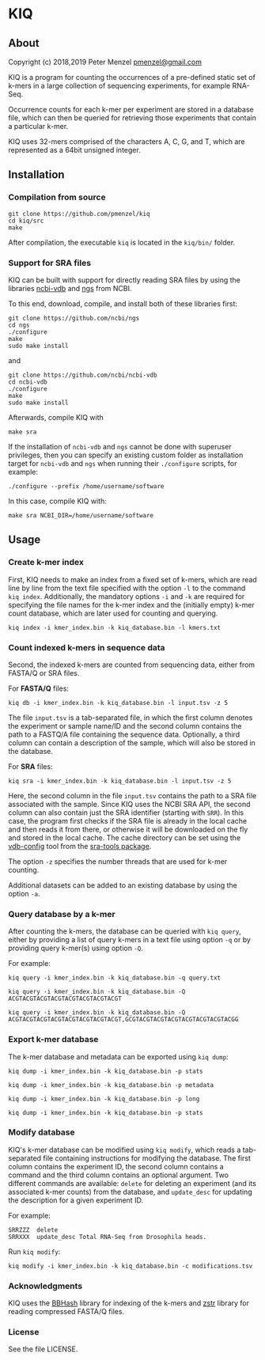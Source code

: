 # KIQ

## About

Copyright (c) 2018,2019 Peter Menzel <pmenzel@gmail.com>

KIQ is a program for counting the occurrences of a pre-defined static set of
k-mers in a large collection of sequencing experiments, for example RNA-Seq.

Occurrence counts for each k-mer per experiment are stored in a database file,
which can then be queried for retrieving those experiments that contain a
particular k-mer.

KIQ uses 32-mers comprised of the characters A, C, G, and T, which are
represented as a 64bit unsigned integer.


## Installation

### Compilation from source

```
git clone https://github.com/pmenzel/kiq
cd kiq/src
make
```
After compilation, the executable `kiq` is located in the `kiq/bin/` folder.

### Support for SRA files

KIQ can be built with support for directly reading SRA files by using the
libraries [ncbi-vdb](https://github.com/ncbi/ncbi-vdb) and
[ngs](https://github.com/ncbi/ngs) from NCBI.

To this end, download, compile, and install both of these libraries first:
```
git clone https://github.com/ncbi/ngs
cd ngs
./configure
make
sudo make install
```
and
```
git clone https://github.com/ncbi/ncbi-vdb
cd ncbi-vdb
./configure
make
sudo make install
```
Afterwards, compile KIQ with
```
make sra
```

If the installation of `ncbi-vdb` and `ngs` cannot be done with superuser
privileges, then you can specify an existing custom folder as installation
target for `ncbi-vdb` and `ngs` when running their `./configure` scripts, for
example:
```
./configure --prefix /home/username/software
```
In this case, compile KIQ with:
```
make sra NCBI_DIR=/home/username/software
```

## Usage

### Create k-mer index

First, KIQ needs to make an index from a fixed set of k-mers, which are read
line by line from the text file specified with the option `-l` to the command
`kiq index`. Additionally, the mandatory options `-i` and `-k` are required
for specifying the file names for the k-mer index and the (initially empty)
k-mer count database, which are later used for counting and querying.
```
kiq index -i kmer_index.bin -k kiq_database.bin -l kmers.txt
```

### Count indexed k-mers in sequence data

Second, the indexed k-mers are counted from sequencing data, either from FASTA/Q or SRA files.

For **FASTA/Q** files:
```
kiq db -i kmer_index.bin -k kiq_database.bin -l input.tsv -z 5
```
The file `input.tsv` is a tab-separated file, in which the first column denotes
the experiment or sample name/ID and the second column contains the path to a
FASTQ/A file containing the sequence data.  Optionally, a third column can
contain a description of the sample, which will also be stored in the database.

For **SRA** files:
```
kiq sra -i kmer_index.bin -k kiq_database.bin -l input.tsv -z 5
```
Here, the second column in the file `input.tsv` contains the path to a SRA file
associated with the sample.  Since KIQ uses the NCBI SRA API, the second column
can also contain just the SRA identifier (starting with `SRR`).  In this case,
the program first checks if the SRA file is already in the local cache and then
reads it from there, or otherwise it will be downloaded on the fly and stored
in the local cache.  The cache directory can be set using the
[vdb-config](https://github.com/ncbi/sra-tools/wiki/Toolkit-Configuration) tool
from the [sra-tools package](https://github.com/ncbi/sra-tools/).

The option `-z` specifies the number threads that are used for k-mer counting.

Additional datasets can be added to an existing database by using the option `-a`.


### Query database by a k-mer

After counting the k-mers, the database can be queried
with `kiq query`, either by providing a list of query k-mers in a text file
using option `-q` or by providing query k-mer(s) using option `-Q`.

For example:
```
kiq query -i kmer_index.bin -k kiq_database.bin -q query.txt

kiq query -i kmer_index.bin -k kiq_database.bin -Q ACGTACGTACGTACGTACGTACGTACGTACGT

kiq query -i kmer_index.bin -k kiq_database.bin -Q ACGTACGTACGTACGTACGTACGTACGTACGT,GCGTACGTACGTACGTACGTACGTACGTACGG
```

### Export k-mer database

The k-mer database and metadata can be exported using `kiq dump`:
```
kiq dump -i kmer_index.bin -k kiq_database.bin -p stats

kiq dump -i kmer_index.bin -k kiq_database.bin -p metadata

kiq dump -i kmer_index.bin -k kiq_database.bin -p long

kiq dump -i kmer_index.bin -k kiq_database.bin -p stats
```

### Modify database
KIQ's k-mer database can be modified using `kiq modify`, which reads a
tab-separated file containing instructions for modifying the database. The
first column contains the experiment ID, the second column contains a command
and the third column contains an optional argument.  Two different commands are
available: `delete` for deleting an experiment (and its associated k-mer
counts) from the database, and `update_desc` for updating the description for a
given experiment ID.

For example:
```
SRRZZZ	delete
SRRXXX	update_desc	Total RNA-Seq from Drosophila heads.
```
Run `kiq modify`:
```
kiq modify -i kmer_index.bin -k kiq_database.bin -c modifications.tsv
```


### Acknowledgments

KIQ uses the [BBHash](https://github.com/rizkg/BBHash) library for indexing of the k-mers
and [zstr](https://github.com/mateidavid/zstr) library for reading compressed FASTA/Q files.


### License
See the file LICENSE.

